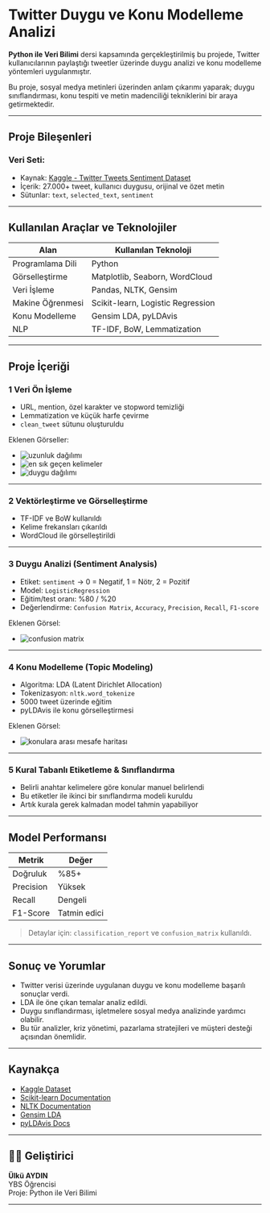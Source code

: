 #  Twitter Duygu ve Konu Modelleme Analizi 

 **Python ile Veri Bilimi** dersi kapsamında gerçekleştirilmiş bu projede, Twitter kullanıcılarının paylaştığı tweetler üzerinde duygu analizi ve konu modelleme yöntemleri uygulanmıştır.

Bu proje, sosyal medya metinleri üzerinden anlam çıkarımı yaparak; duygu sınıflandırması, konu tespiti ve metin madenciliği tekniklerini bir araya getirmektedir.

---

##  Proje Bileşenleri

###  Veri Seti: 
- Kaynak: [Kaggle - Twitter Tweets Sentiment Dataset](https://www.kaggle.com/datasets/yasserh/twitter-tweets-sentiment-dataset)
- İçerik: 27.000+ tweet, kullanıcı duygusu, orijinal ve özet metin
- Sütunlar: `text`, `selected_text`, `sentiment`

---

##  Kullanılan Araçlar ve Teknolojiler

| Alan                | Kullanılan Teknoloji   |
|---------------------|------------------------|
| Programlama Dili    | Python                 |
| Görselleştirme      | Matplotlib, Seaborn, WordCloud |
| Veri İşleme         | Pandas, NLTK, Gensim   |
| Makine Öğrenmesi    | Scikit-learn, Logistic Regression |
| Konu Modelleme      | Gensim LDA, pyLDAvis   |
| NLP                 | TF-IDF, BoW, Lemmatization |

---

##  Proje İçeriği

### 1️ Veri Ön İşleme

- URL, mention, özel karakter ve stopword temizliği
- Lemmatization ve küçük harfe çevirme
- `clean_tweet` sütunu oluşturuldu

 Eklenen Görseller:
- ![uzunluk dağılımı](https://github.com/user-attachments/assets/6cb1e383-b18b-4640-962c-fd48226b2978)
- ![en sık geçen kelimeler](https://github.com/user-attachments/assets/7ae3fe93-ac40-47d0-96cb-33eccc08292b)
- ![duygu dağılımı](https://github.com/user-attachments/assets/1471b42d-7514-45fa-879a-33336881afca)

---

### 2️ Vektörleştirme ve Görselleştirme

- TF-IDF ve BoW kullanıldı
- Kelime frekansları çıkarıldı
- WordCloud ile görselleştirildi

---

### 3️ Duygu Analizi (Sentiment Analysis)

- Etiket: `sentiment` → 0 = Negatif, 1 = Nötr, 2 = Pozitif
- Model: `LogisticRegression`
- Eğitim/test oranı: %80 / %20
- Değerlendirme: `Confusion Matrix`, `Accuracy`, `Precision`, `Recall`, `F1-score`

 Eklenen Görsel:
- ![confusion matrix](https://github.com/user-attachments/assets/b4da9da5-d0ea-4766-8209-28335b3a2ff1)


---

### 4️ Konu Modelleme (Topic Modeling)

- Algoritma: LDA (Latent Dirichlet Allocation)
- Tokenizasyon: `nltk.word_tokenize`
- 5000 tweet üzerinde eğitim
- pyLDAvis ile konu görselleştirmesi

 Eklenen Görsel:
- ![konulara arası mesafe haritası](https://github.com/user-attachments/assets/7103c597-7a3f-4452-ae8e-6c849c57c42e)


---

### 5️ Kural Tabanlı Etiketleme & Sınıflandırma

- Belirli anahtar kelimelere göre konular manuel belirlendi
- Bu etiketler ile ikinci bir sınıflandırma modeli kuruldu
- Artık kurala gerek kalmadan model tahmin yapabiliyor

---

##  Model Performansı

| Metrik         | Değer       |
|----------------|-------------|
| Doğruluk       | %85+        |
| Precision      | Yüksek      |
| Recall         | Dengeli     |
| F1-Score       | Tatmin edici |

> Detaylar için: `classification_report` ve `confusion_matrix` kullanıldı.

---

##  Sonuç ve Yorumlar

- Twitter verisi üzerinde uygulanan duygu ve konu modelleme başarılı sonuçlar verdi.
- LDA ile öne çıkan temalar analiz edildi.
- Duygu sınıflandırması, işletmelere sosyal medya analizinde yardımcı olabilir.
- Bu tür analizler, kriz yönetimi, pazarlama stratejileri ve müşteri desteği açısından önemlidir.

---

##  Kaynakça

- [Kaggle Dataset](https://www.kaggle.com/datasets/yasserh/twitter-tweets-sentiment-dataset)
- [Scikit-learn Documentation](https://scikit-learn.org/stable/)
- [NLTK Documentation](https://www.nltk.org/)
- [Gensim LDA](https://radimrehurek.com/gensim/)
- [pyLDAvis Docs](https://pyldavis.readthedocs.io/)

---

## 👨‍💻 Geliştirici

**Ülkü AYDIN**  
YBS Öğrencisi  
Proje: Python ile Veri Bilimi  

---


